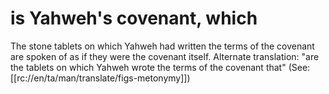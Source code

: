 # is Yahweh's covenant, which

The stone tablets on which Yahweh had written the terms of the covenant are spoken of as if they were the covenant itself. Alternate translation: "are the tablets on which Yahweh wrote the terms of the covenant that" (See: [[rc://en/ta/man/translate/figs-metonymy]])

